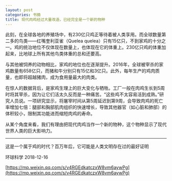 ```yaml
---
layout: post
categories: 书摘
title: 现代肉鸡经过大量改造，已经完全是一个新的物种
---
```


此刻，在全球各地的养殖场中，有230亿只鸡正等待着被人类享用。而全球数量第二多的鸟类——红嘴奎利亚雀（Quelea quelea）只有15亿只，不到家鸡的十分之一。鸡的统治地位不仅体现在数量上，也体现在它的体重上。230亿只鸡的体重加起来，比地球上所有其他鸟类体重的总和还要高。

与其他被饲养的动物相比，家鸡的地位也在逐渐提升。2016年，全球被宰杀的家鸡数量有658亿只，而猪和牛分别只有15亿和3亿只。此外，每年生产的鸡肉质量，也即将超越猪肉，成为食用量最大的肉类。

在惊人的数据背后，是家鸡生理上的巨大变化与牺牲。工厂一般在肉鸡生长到5周时将其宰杀，因为让它们活太久反而是一种痛苦。“这些鸡不太容易活到成熟。”研究人员说。一项研究显示，将屠宰时间从第5周延迟到第9周，会导致肉鸡的死亡率增加七倍：腿部和胸部肌肉组织的快速增长，导致其他器官（如心脏和肺部）的体积较小，限制其功能进而缩短肉鸡的寿命。

从某个角度来看，我们有理由把现代肉鸡当作一个新的物种，这个物种显示了现代世界人类的巨大影响力。

---

这是一个属于鸡的时代？百万年后，它可能是人类文明存在过的最好证明

环球科学  2018-12-16

[https://mp.weixin.qq.com/s/v4RGEdkatczxW8vm6aywPg](https://mp.weixin.qq.com/s/v4RGEdkatczxW8vm6aywPg)